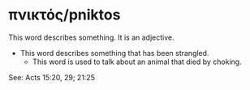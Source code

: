 # πνικτός/pniktos
This word describes something. It is an adjective.
* This word describes something that has been strangled.
    * This word is used to talk about an animal that died by choking.

See: Acts 15:20, 29; 21:25
